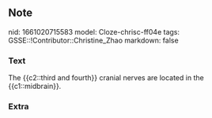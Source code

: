 ## Note
nid: 1661020715583
model: Cloze-chrisc-ff04e
tags: GSSE::!Contributor::Christine_Zhao
markdown: false

### Text
<div>
  <div>
    <div>
      <div>
        The {{c2::third and fourth}} cranial nerves are located in
        the {{c1::midbrain}}.
      </div>
    </div>
  </div>
</div>

### Extra

